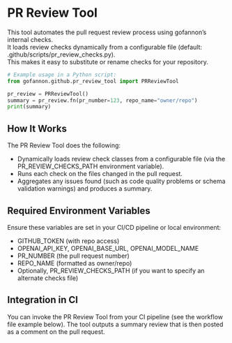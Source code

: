 # PR Review Tool

This tool automates the pull request review process using gofannon’s internal checks.  
It loads review checks dynamically from a configurable file (default: .github/scripts/pr_review_checks.py).  
This makes it easy to substitute or rename checks for your repository.

```python
# Example usage in a Python script:
from gofannon.github.pr_review_tool import PRReviewTool

pr_review = PRReviewTool()  
summary = pr_review.fn(pr_number=123, repo_name="owner/repo")  
print(summary)  
```

## How It Works

The PR Review Tool does the following:
- Dynamically loads review check classes from a configurable file (via the PR_REVIEW_CHECKS_PATH environment variable).
- Runs each check on the files changed in the pull request.
- Aggregates any issues found (such as code quality problems or schema validation warnings) and produces a summary.

## Required Environment Variables

Ensure these variables are set in your CI/CD pipeline or local environment:
- GITHUB_TOKEN (with repo access)
- OPENAI_API_KEY, OPENAI_BASE_URL, OPENAI_MODEL_NAME
- PR_NUMBER (the pull request number)
- REPO_NAME (formatted as owner/repo)
- Optionally, PR_REVIEW_CHECKS_PATH (if you want to specify an alternate checks file)

## Integration in CI

You can invoke the PR Review Tool from your CI pipeline (see the workflow file example below). The tool outputs a summary review that is then posted as a comment on the pull request.  